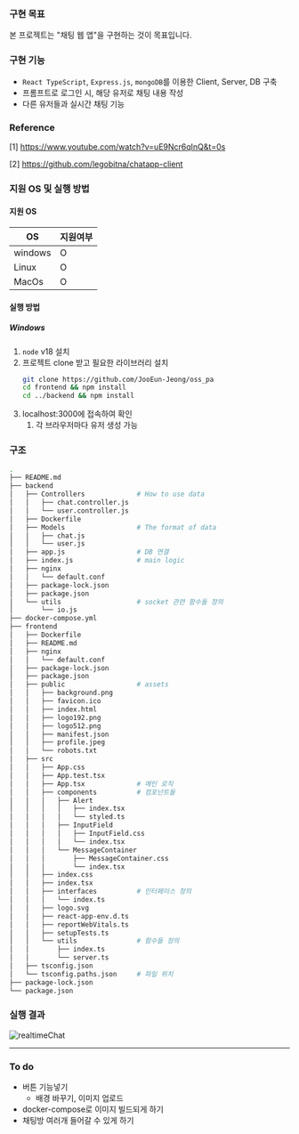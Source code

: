 ### 구현 목표

본 프로젝트는 "채팅 웹 앱"을 구현하는 것이 목표입니다.

### 구현 기능

- `React TypeScript`, `Express.js`, `mongoDB`를 이용한 Client, Server, DB 구축
- 프롬프트로 로그인 시, 해당 유저로 채팅 내용 작성
- 다른 유저들과 실시간 채팅 기능

### Reference

[1] https://www.youtube.com/watch?v=uE9Ncr6qInQ&t=0s  

[2] https://github.com/legobitna/chatapp-client

### 지원 OS 및 실행 방법

#### 지원 OS

| OS      | 지원여부 |
| ------- | -------- |
| windows | O        |
| Linux   | O        |
| MacOs   | O        |

#### 실행 방법

##### Windows

1. `node` v18 설치
2. 프로젝트 clone 받고 필요한 라이브러리 설치
   ```bash
   git clone https://github.com/JooEun-Jeong/oss_pa
   cd frontend && npm install
   cd ../backend && npm install
   ```
3. localhost:3000에 접속하여 확인
   1. 각 브라우저마다 유저 생성 가능

### 구조

```bash
.
├── README.md
├── backend
│   ├── Controllers             # How to use data
│   │   ├── chat.controller.js
│   │   └── user.controller.js
│   ├── Dockerfile
│   ├── Models                  # The format of data
│   │   ├── chat.js
│   │   └── user.js
│   ├── app.js                  # DB 연결
│   ├── index.js                # main logic
│   ├── nginx
│   │   └── default.conf
│   ├── package-lock.json
│   ├── package.json
│   └── utils                   # socket 관련 함수들 정의
│       └── io.js
├── docker-compose.yml
├── frontend
│   ├── Dockerfile
│   ├── README.md
│   ├── nginx
│   │   └── default.conf
│   ├── package-lock.json
│   ├── package.json
│   ├── public                  # assets
│   │   ├── background.png
│   │   ├── favicon.ico
│   │   ├── index.html
│   │   ├── logo192.png
│   │   ├── logo512.png
│   │   ├── manifest.json
│   │   ├── profile.jpeg
│   │   └── robots.txt
│   ├── src
│   │   ├── App.css
│   │   ├── App.test.tsx
│   │   ├── App.tsx             # 메인 로직
│   │   ├── components          # 컴포넌트들
│   │   │   ├── Alert
│   │   │   │   ├── index.tsx
│   │   │   │   └── styled.ts
│   │   │   ├── InputField
│   │   │   │   ├── InputField.css
│   │   │   │   └── index.tsx
│   │   │   └── MessageContainer
│   │   │       ├── MessageContainer.css
│   │   │       └── index.tsx
│   │   ├── index.css
│   │   ├── index.tsx
│   │   ├── interfaces          # 인터페이스 정의
│   │   │   └── index.ts
│   │   ├── logo.svg
│   │   ├── react-app-env.d.ts
│   │   ├── reportWebVitals.ts
│   │   ├── setupTests.ts
│   │   └── utils               # 함수들 정의
│   │       ├── index.ts
│   │       └── server.ts
│   ├── tsconfig.json
│   └── tsconfig.paths.json     # 파일 위치
├── package-lock.json
└── package.json

```
### 실행 결과
![realtimeChat](https://github.com/JooEun-Jeong/CGAD3/assets/54920318/d010f472-c276-44a2-b6cd-857357853cc9)


---
### To do
+ 버튼 기능넣기
  + 배경 바꾸기, 이미지 업로드
+ docker-compose로 이미지 빌드되게 하기
+ 채팅방 여러개 들어갈 수 있게 하기
